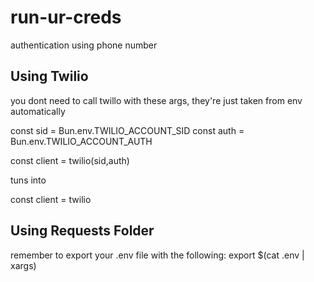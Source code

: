 # run-ur-creds
authentication using phone number


## Using Twilio
 you dont need to call twillo with these args,
 they're just taken from env automatically

 const sid = Bun.env.TWILIO_ACCOUNT_SID
 const auth = Bun.env.TWILIO_ACCOUNT_AUTH

 const client = twilio(sid,auth)

 tuns into

 const client = twilio

## Using Requests Folder
remember to export your .env file with the following:
export $(cat .env | xargs)
